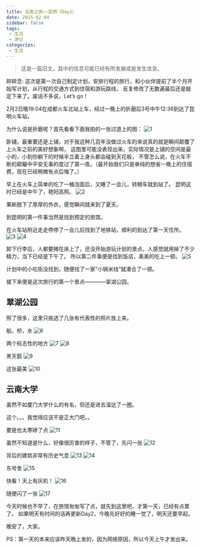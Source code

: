 ```yaml
---
title: 云南之旅——昆明（Day1）
date: 2015-02-04
sidebar: false
tags:
 - 生活
 - 游记
categories:
 - 生活
---
```


> 这是一篇旧文，其中的信息可能已经有所发展或是发生改变。

碎碎念:
这次是第一次自己制定计划，安排行程的旅行，和小伙伴提前了半个月开始写计划，从行程的交通方式到住宿和游玩路线，
反复修改了无数遍最后还是敲定下来了。废话不多说，Let’s go！

2月2日晚19:04在成都火车北站上车，经过一晚上的折磨后3号中午12:36到达了昆明火车站。

<!-- more -->

为什么说是折磨呢？首先看看下面我拍的一张过道上的图：
![1](https://i.loli.net/2018/10/04/5bb57b462a695.jpg)

卧铺，最重要还是上铺，对于我这种几百年没做过火车的来说真的就是瞬间颠覆了上火车之前的美好想象啊，
这图里可能没表现出来，实际情况是上铺的空间是最小的，小到你躺下的时候半立着上身头都会碰到天花板，
不管怎么说，在火车不断的颠簸中平安无事的度过了第一夜。（最开始我们只是单纯的想省一晚上的住宿费，现在已经稍微有点后悔了。）

早上在火车上简单的吃了一桶泡面后，又睡了一会儿，转眼车就到站了。
昆明这时已经是中午了，艳阳高照。
![2](https://i.loli.net/2018/10/04/5bb57c155e7aa.jpg)

果断脱下了厚厚的外衣，感觉瞬间就来到了夏天。

到昆明的第一件事当然是找到预定的旅馆。

在火车站附近走走停停了一会儿后找到了地铁站，顺利的到达了第一天住所。
![3](https://i.loli.net/2018/10/04/5bb57c595ce6b.jpg)
![4](https://i.loli.net/2018/10/04/5bb57c74ee96d.jpg)

卸下行李后，人都要摊在床上了，还没开始游玩计划的景点，人感觉就用掉了不少精力，当下已经是下午了。
所以第二件事便是找到饭店，美美的吃上一顿。
![5](https://i.loli.net/2018/10/04/5bb57c9e7f7c2.jpg)

计划中的小吃街没找到，随便找了一家“小锅米线”就凑合了一顿。

接下来便是这次旅行的第一个景点————翠湖公园。

## 翠湖公园

照了很多，这里只挑选了几张有代表性的照片放上来。

船，桥，水
![6](https://i.loli.net/2018/10/04/5bb57e44388b6.jpg)

两个标志性的地方
![7](https://i.loli.net/2018/10/04/5bb57e7ab0e2d.jpg)
![8](https://i.loli.net/2018/10/04/5bb57e7ab485f.jpg)

黑天鹅
![9](https://i.loli.net/2018/10/04/5bb5878f93797.jpg)

这张最美
![10](https://i.loli.net/2018/10/04/5bb587abb9f58.jpg)

## 云南大学

虽然不如厦门大学什么的有名，但还是进去溜达了一圈。

这个。。。我觉得应该不是正大门吧。。

要是也太寒碜了点
![11](https://i.loli.net/2018/10/04/5bb5881ee1c99.jpg)

虽然不知道是什么，好像很厉害的样子，不管了，先闪一张
![12](https://i.loli.net/2018/10/04/5bb588501e37f.jpg)

背后的建筑非常有历史气息
![13](https://i.loli.net/2018/10/04/5bb58892b4ff3.jpg)
![14](https://i.loli.net/2018/10/04/5bb58892b6caf.jpg)

东号舍
![15](https://i.loli.net/2018/10/04/5bb588c120585.jpg)

快看！天上有灰机！
![16](https://i.loli.net/2018/10/04/5bb588f2d2d71.jpg)

随便闪了一张
![17](https://i.loli.net/2018/10/04/5bb5890fdec76.jpg)

今天时候也不早了，在旅馆匆匆写了点，就先到这里吧，才第一天，已经有点累了。
如果明天有时间的话再更新Day2，今晚先好好的睡一觉了，明天还要早起。

晚安了，大家。

PS：第一天的本来应该昨天晚上发的，因为网络原因，所以今天上午才发出来。  
